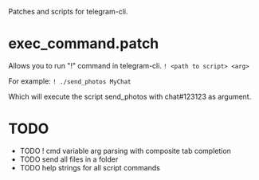 Patches and scripts for telegram-cli.

exec_command.patch
==================

Allows you to run "!" command in telegram-cli.
`! <path to script> <arg>`

For example: `! ./send_photos MyChat`

Which will execute the script send_photos with chat#123123 as argument.


TODO
====

* TODO ! cmd variable arg parsing with composite tab completion
* TODO send all files in a folder
* TODO help strings for all script commands

